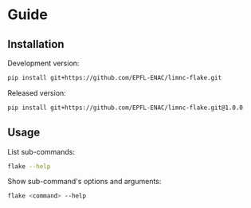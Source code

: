 # Guide

## Installation

Development version:

```bash
pip install git+https://github.com/EPFL-ENAC/limnc-flake.git
```

Released version:

```bash
pip install git+https://github.com/EPFL-ENAC/limnc-flake.git@1.0.0
```

## Usage

List sub-commands:

```bash
flake --help
```

Show sub-command's options and arguments:

```bash
flake <command> --help
```
